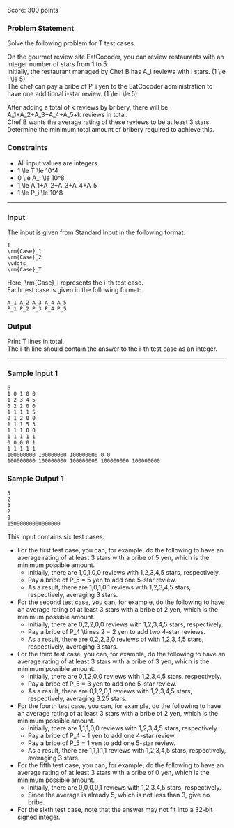 Score: 300 points

### Problem Statement

Solve the following problem for T test cases.

On the gourmet review site EatCocoder, you can review restaurants with an integer number of stars from 1 to 5.  
Initially, the restaurant managed by Chef B has A\_i reviews with i stars. (1 \le i \le 5)  
The chef can pay a bribe of P\_i yen to the EatCocoder administration to have one additional i-star review. (1 \le i \le 5)

After adding a total of k reviews by bribery, there will be A\_1+A\_2+A\_3+A\_4+A\_5+k reviews in total.  
Chef B wants the average rating of these reviews to be at least 3 stars. Determine the minimum total amount of bribery required to achieve this.

### Constraints

* All input values are integers.
* 1 \le T \le 10^4
* 0 \le A\_i \le 10^8
* 1 \le A\_1+A\_2+A\_3+A\_4+A\_5
* 1 \le P\_i \le 10^8

---

### Input

The input is given from Standard Input in the following format:

```
T
\rm{Case}_1
\rm{Case}_2
\vdots
\rm{Case}_T
```

Here, \rm{Case}\_i represents the i-th test case.  
Each test case is given in the following format:

```
A_1 A_2 A_3 A_4 A_5
P_1 P_2 P_3 P_4 P_5
```

### Output

Print T lines in total.  
The i-th line should contain the answer to the i-th test case as an integer.

---

### Sample Input 1

```
6
1 0 1 0 0
1 2 3 4 5
0 2 2 0 0
1 1 1 1 5
0 1 2 0 0
1 1 1 5 3
1 1 1 0 0
1 1 1 1 1
0 0 0 0 1
1 1 1 1 1
100000000 100000000 100000000 0 0
100000000 100000000 100000000 100000000 100000000
```

### Sample Output 1

```
5
2
3
2
0
15000000000000000
```

This input contains six test cases.

* For the first test case, you can, for example, do the following to have an average rating of at least 3 stars with a bribe of 5 yen, which is the minimum possible amount.
  + Initially, there are 1,0,1,0,0 reviews with 1,2,3,4,5 stars, respectively.
  + Pay a bribe of P\_5 = 5 yen to add one 5-star review.
  + As a result, there are 1,0,1,0,1 reviews with 1,2,3,4,5 stars, respectively, averaging 3 stars.
* For the second test case, you can, for example, do the following to have an average rating of at least 3 stars with a bribe of 2 yen, which is the minimum possible amount.
  + Initially, there are 0,2,2,0,0 reviews with 1,2,3,4,5 stars, respectively.
  + Pay a bribe of P\_4 \times 2 = 2 yen to add two 4-star reviews.
  + As a result, there are 0,2,2,2,0 reviews of with 1,2,3,4,5 stars, respectively, averaging 3 stars.
* For the third test case, you can, for example, do the following to have an average rating of at least 3 stars with a bribe of 3 yen, which is the minimum possible amount.
  + Initially, there are 0,1,2,0,0 reviews with 1,2,3,4,5 stars, respectively.
  + Pay a bribe of P\_5 = 3 yen to add one 5-star review.
  + As a result, there are 0,1,2,0,1 reviews with 1,2,3,4,5 stars, respectively, averaging 3.25 stars.
* For the fourth test case, you can, for example, do the following to have an average rating of at least 3 stars with a bribe of 2 yen, which is the minimum possible amount.
  + Initially, there are 1,1,1,0,0 reviews with 1,2,3,4,5 stars, respectively.
  + Pay a bribe of P\_4 = 1 yen to add one 4-star review.
  + Pay a bribe of P\_5 = 1 yen to add one 5-star review.
  + As a result, there are 1,1,1,1,1 reviews with 1,2,3,4,5 stars, respectively, averaging 3 stars.
* For the fifth test case, you can, for example, do the following to have an average rating of at least 3 stars with a bribe of 0 yen, which is the minimum possible amount.
  + Initially, there are 0,0,0,0,1 reviews with 1,2,3,4,5 stars, respectively.
  + Since the average is already 5, which is not less than 3, give no bribe.
* For the sixth test case, note that the answer may not fit into a 32-bit signed integer.